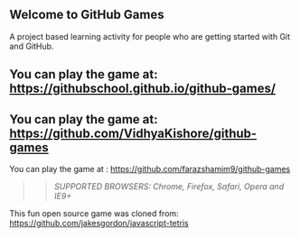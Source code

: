 ## Welcome to GitHub Games

A project based learning activity for people who are getting started with Git and GitHub.

## You can play the game at: https://githubschool.github.io/github-games/

## You can play the game at: https://github.com/VidhyaKishore/github-games

You can play the game at : https://github.com/farazshamim9/github-games
>> _*SUPPORTED BROWSERS*: Chrome, Firefox, Safari, Opera and IE9+_

This fun open source game was cloned from: https://github.com/jakesgordon/javascript-tetris
